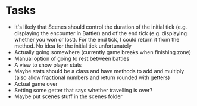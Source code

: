 # Tasks
* It's likely that Scenes should control the duration of the initial tick (e.g. displaying the encounter in Battler) and of the end tick (e.g. displaying whether you won or lost). For the end tick, I could return it from the method. No idea for the initial tick unfortunately
* Actually going somewhere (currently game breaks when finishing zone)
* Manual option of going to rest between battles
* A view to show player stats
* Maybe stats should be a class and have methods to add and multiply (also allow fractional numbers and return rounded with getters)
* Actual game over
* Setting some getter that says whether travelling is over?
* Maybe put scenes stuff in the scenes folder
